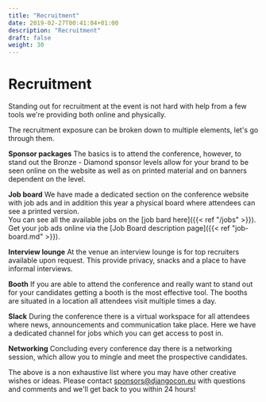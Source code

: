 ```yaml
---
title: "Recruitment"
date: 2019-02-27T00:41:04+01:00
description: "Recruitment"
draft: false
weight: 30
---
```


# Recruitment
Standing out for recruitment at the event is not hard with help from a few tools we're providing both online and physically.

The recruitment exposure can be broken down to multiple elements, let's go through them.

**Sponsor packages** The basics is to attend the conference, however, to stand out the Bronze - Diamond sponsor levels allow for your brand to be seen online on the website as well as on printed material and on banners dependent on the level.

**Job board** We have made a dedicated section on the conference website with job ads and in addition this year a physical board where attendees can see a printed version.\
You can see all the available jobs on the [job bard here]({{< ref "/jobs" >}}).\
Get your job ads online via the [Job Board description page]({{< ref "job-board.md" >}}).

**Interview lounge** At the venue an interview lounge is for top recruiters available upon request. This provide privacy, snacks and a place to have informal interviews.

**Booth** If you are able to attend the conference and really want to stand out for your candidates getting a booth is the most effective tool. The booths are situated in a location all attendees visit multiple times a day.

**Slack** During the conference there is a virtual workspace for all attendees where news, announcements and communication take place. Here we have a dedicated channel for jobs which you can get access to post in.

**Networking** Concluding every conference day there is a networking session, which allow you to mingle and meet the prospective candidates.

The above is a non exhaustive list where you may have other creative wishes or ideas. Please contact [sponsors@djangocon.eu](mailto:sponsors@djangocon.eu) with questions and comments and we'll get back to you within 24 hours!
